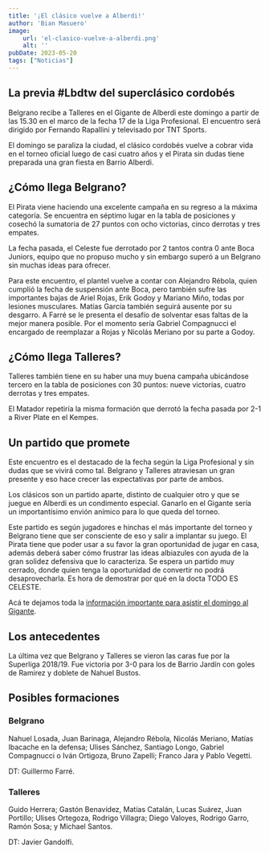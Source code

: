```yaml
---
title: '¡El clásico vuelve a Alberdi!'
author: 'Bian Masuero'
image:
    url: 'el-clasico-vuelve-a-alberdi.png'
    alt: ''
pubDate: 2023-05-20
tags: ["Noticias"]
---
```


## La previa #Lbdtw del superclásico cordobés

Belgrano recibe a Talleres en el Gigante de Alberdi este domingo a partir de las 15.30 en el marco de la fecha 17 de la Liga Profesional. El encuentro será dirigido por Fernando Rapallini y televisado por TNT Sports.

El domingo se paraliza la ciudad, el clásico cordobés vuelve a cobrar vida en el torneo oficial luego de casi cuatro años y el Pirata sin dudas tiene preparada una gran fiesta en Barrio Alberdi.

## ¿Cómo llega Belgrano?

El Pirata viene haciendo una excelente campaña en su regreso a la máxima categoría. Se encuentra en séptimo lugar en la tabla de posiciones y cosechó la sumatoria de 27 puntos con ocho victorias, cinco derrotas y tres empates.

La fecha pasada, el Celeste fue derrotado por 2 tantos contra 0 ante Boca Juniors, equipo que no propuso mucho y sin embargo superó a un Belgrano sin muchas ideas para ofrecer.

Para este encuentro, el plantel vuelve a contar con Alejandro Rébola, quien cumplió la fecha de suspensión ante Boca, pero también sufre las importantes bajas de Ariel Rojas, Erik Godoy y Mariano Miño, todas por lesiones musculares. Matías García también seguirá ausente por su desgarro. A Farré se le presenta el desafío de solventar esas faltas de la mejor manera posible. Por el momento sería Gabriel Compagnucci el encargado de reemplazar a Rojas y Nicolás Meriano por su parte a Godoy.

## ¿Cómo llega Talleres?

Talleres también tiene en su haber una muy buena campaña ubicándose tercero en la tabla de posiciones con 30 puntos: nueve victorias, cuatro derrotas y tres empates.

El Matador repetiría la misma formación que derrotó la fecha pasada por 2-1 a River Plate en el Kempes.

## Un partido que promete

Este encuentro es el destacado de la fecha según la Liga Profesional y sin dudas que se vivirá como tal. Belgrano y Talleres atraviesan un gran presente y eso hace crecer las expectativas por parte de ambos.

Los clásicos son un partido aparte, distinto de cualquier otro y que se juegue en Alberdi es un condimento especial. Ganarlo en el Gigante sería un importantísimo envión anímico para lo que queda del torneo.

Este partido es según jugadores e hinchas el más importante del torneo y Belgrano tiene que ser consciente de eso y salir a implantar su juego. El Pirata tiene que poder usar a su favor la gran oportunidad de jugar en casa, además deberá saber cómo frustrar las ideas albiazules con ayuda de la gran solidez defensiva que lo caracteriza. Se espera un partido muy cerrado, donde quien tenga la oportunidad de convertir no podrá desaprovecharla. Es hora de demostrar por qué en la docta TODO ES CELESTE.

Acá te dejamos toda la [información importante para asistir el domingo al Gigante](https://www.belgranocordoba.com/noticia-belgrano/5021/).

## Los antecedentes

La última vez que Belgrano y Talleres se vieron las caras fue por la Superliga 2018/19. Fue victoria por 3-0 para los de Barrio Jardín con goles de Ramirez y doblete de Nahuel Bustos.

## Posibles formaciones

### Belgrano

Nahuel Losada, Juan Barinaga, Alejandro Rébola, Nicolás Meriano, Matías Ibacache en la defensa; Ulises Sánchez, Santiago Longo, Gabriel Compagnucci o Iván Ortigoza, Bruno Zapelli; Franco Jara y Pablo Vegetti.

DT: Guillermo Farré.

### Talleres

Guido Herrera; Gastón Benavídez, Matías Catalán, Lucas Suárez, Juan Portillo; Ulises Ortegoza, Rodrigo Villagra; Diego Valoyes, Rodrigo Garro, Ramón Sosa; y Michael Santos.

DT: Javier Gandolfi.

